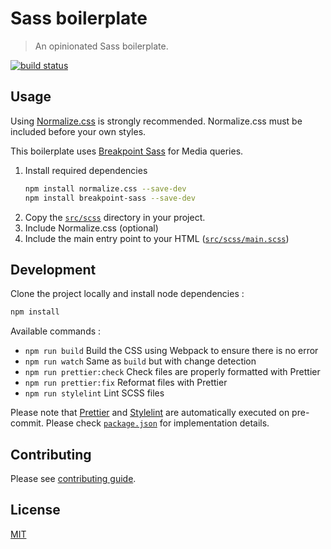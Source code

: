 # Sass boilerplate

> An opinionated Sass boilerplate.

[![build status](https://gitlab.com/bgondy/sass-boilerplate/badges/master/pipeline.svg)](https://gitlab.com/bgondy/sass-boilerplate/pipelines)

## Usage

Using [Normalize.css](https://necolas.github.io/normalize.css/) is strongly recommended. Normalize.css must be included before your own styles.

This boilerplate uses [Breakpoint Sass](http://breakpoint-sass.com/) for Media queries.

1. Install required dependencies
   ```sh
   npm install normalize.css --save-dev
   npm install breakpoint-sass --save-dev
   ```
2. Copy the [`src/scss`](src/scss) directory in your project.
3. Include Normalize.css (optional)
4. Include the main entry point to your HTML ([`src/scss/main.scss`](src/scss/main.scss))

## Development

Clone the project locally and install node dependencies :

```bash
npm install
```

Available commands :

- `npm run build` Build the CSS using Webpack to ensure there is no error
- `npm run watch` Same as `build` but with change detection
- `npm run prettier:check` Check files are properly formatted with Prettier
- `npm run prettier:fix` Reformat files with Prettier
- `npm run stylelint` Lint SCSS files

Please note that [Prettier](https://prettier.io/) and [Stylelint](https://stylelint.io/) are automatically executed on pre-commit. Please check [`package.json`](package.json) for implementation details.

## Contributing

Please see [contributing guide](CONTRIBUTING.md).

## License

[MIT](LICENSE)
